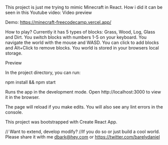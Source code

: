 This project is just me trying to mimic Minecraft in React. How i did it can be seen in this Youtube video: Video preview

Demo: https://minecraft-freecodecamp.vercel.app/

How to play?
Currently it has 5 types of blocks: Grass, Wood, Log, Glass and Dirt. You switch blocks with numbers 1-5 on your keyboard. You navigate the world with the mouse and WASD. You can click to add blocks and Alt+Click to remove blocks. You world is stored in your browsers local storage.

Preview


In the project directory, you can run:

npm install && npm start

Runs the app in the development mode.
Open http://localhost:3000 to view it in the browser.

The page will reload if you make edits.
You will also see any lint errors in the console.

This project was bootstrapped with Create React App.


// Want to extend, develop modify?
//If you do so or just build a cool world. Please share it with me dbark@hey.com or https://twitter.com/barelydaniel
